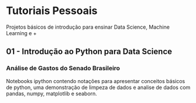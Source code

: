 # Tutoriais Pessoais

Projetos básicos de introdução para ensinar Data Science, Machine Learning e +

## 01 - Introdução ao Python para Data Science
### Análise de Gastos do Senado Brasileiro
Notebooks ipython contendo notações para apresentar conceitos básicos de python, uma demonstração de limpeza de dados e analise de dados com pandas, numpy, matplotlib e seaborn.
